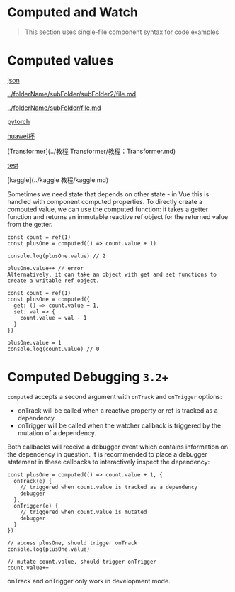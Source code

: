# Computed and Watch

> This section uses single-file component syntax for code examples

# Computed values

[json](./info.json)

[../folderName/subFolder/subFolder2/file.md](../folderName/subFolder/subFolder2/file.md)

[../folderName/subFolder/file.md](../folderName/subFolder/file.md)

[pytorch](../pytorch/pytorch.md)

[huawei杯](../“华为杯”研究生数学建模竞赛/“华为杯”数学建模竞赛.md)

[Transformer](../教程 Transformer/教程：Transformer.md)

[test](../test/test.md)

[kaggle](../kaggle 教程/kaggle.md)

Sometimes we need state that depends on other state - in Vue this is handled with component computed properties. To directly create a computed value, we can use the computed function: it takes a getter function and returns an immutable reactive ref object for the returned value from the getter.

```vue
const count = ref(1)
const plusOne = computed(() => count.value + 1)

console.log(plusOne.value) // 2

plusOne.value++ // error
Alternatively, it can take an object with get and set functions to create a writable ref object.

const count = ref(1)
const plusOne = computed({
  get: () => count.value + 1,
  set: val => {
    count.value = val - 1
  }
})

plusOne.value = 1
console.log(count.value) // 0
```

# Computed Debugging `3.2+`

`computed` accepts a second argument with `onTrack` and `onTrigger` options:

* onTrack will be called when a reactive property or ref is tracked as a dependency.
* onTrigger will be called when the watcher callback is triggered by the mutation of a dependency.

Both callbacks will receive a debugger event which contains information on the dependency in question. It is recommended to place a debugger statement in these callbacks to interactively inspect the dependency:

```vue
const plusOne = computed(() => count.value + 1, {
  onTrack(e) {
    // triggered when count.value is tracked as a dependency
    debugger
  },
  onTrigger(e) {
    // triggered when count.value is mutated
    debugger
  }
})

// access plusOne, should trigger onTrack
console.log(plusOne.value)

// mutate count.value, should trigger onTrigger
count.value++
```

onTrack and onTrigger only work in development mode.
